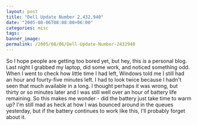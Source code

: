 ```yaml
---
layout: post
title: "Dell Update Number 2,432,940"
date: "2005-08-06T08:08:00+06:00"
categories: misc 
tags: 
banner_image: 
permalink: /2005/08/06/Dell-Update-Number-2432940
---
```


So I hope people are getting too bored yet, but hey, this <i>is</i> a personal blog. Last night I grabbed my laptop, did some work, and noticed something odd. When I went to check how little time I had left, Windows told me I still had an hour and fourty-five minutes left. I had to look twice because I hadn't seen that much available in a long. I thought perhaps it was wrong, but thirty or so minutes later and I was still well over an hour of battery life remaining. So this makes me wonder - did the battery just take time to warm up? I'm still mad as heck at how I was bounced around in the queues yesterday, but if the battery continues to work like this, I'll probably forget about it.